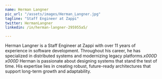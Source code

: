 ```yaml
---
name: Herman Langner
pic_url: "/assets/images/Herman_Langner.jpg"
tagline: "Staff Engineer at Zappi"
twitter: HermanLangner
linkedin: /in/herman-langner-295955a5/

---
```

Herman Langner is a Staff Engineer at Zappi with over 11 years of experience in software development. Throughout his career, he has specialized in distributed systems and modernizing legacy platforms._x000D_
_x000D_
Herman is passionate about designing systems that stand the test of time. His expertise lies in creating robust, future-ready architectures that support long-term growth and adaptability.
